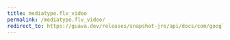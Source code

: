 ```yaml
---
title: mediatype.flv_video
permalink: /mediatype.flv_video/
redirect_to: https://guava.dev/releases/snapshot-jre/api/docs/com/google/common/net/MediaType.html#FLV_VIDEO
---
```

